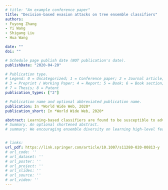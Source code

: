 ```yaml
---
# title: "An example conference paper"
title: "Decision-based evasion attacks on tree ensemble classifiers"
authors:
- Fuyong Zhang
- Yi Wang
- Shigang Liu 
- Hua Wang

date: ""
doi: ""

# Schedule page publish date (NOT publication's date).
publishDate: "2020-04-20"

# Publication type.
# Legend: 0 = Uncategorized; 1 = Conference paper; 2 = Journal article;
# 3 = Preprint / Working Paper; 4 = Report; 5 = Book; 6 = Book section;
# 7 = Thesis; 8 = Patent
publication_types: ["2"]

# Publication name and optional abbreviated publication name.
publication: In *World Wide Web, 2020*
publication_short: In *World Wide Web, 2020*

abstract: Learning-based classifiers are found to be susceptible to adversarial examples. Recent studies suggested that ensemble classifiers tend to be more robust than single classifiers against evasion attacks. In this paper, we argue that this is not necessarily the case. In particular, we show that a discrete-valued random forest classifier can be easily evaded by adversarial inputs manipulated based only on the model decision outputs. The proposed evasion algorithm is gradient free and can be fast implemented. Our evaluation results demonstrate that random forests can be even more vulnerable than SVMs, either single or ensemble, to evasion attacks under both white-box and the more realistic black-box settings.
# Summary. An optional shortened abstract.
# summary: We encouraging ensemble diversity on learning high-level feature representations and gradient dispersion in simultaneous training of deep ensemble networks.


# links: 
url_pdf: https://link.springer.com/article/10.1007/s11280-020-00813-y
# url_code: ''
# url_dataset: ''
# url_poster: ''
# url_project: ''
# url_slides: ''
# url_source: ''
# url_video: ''
---
```

